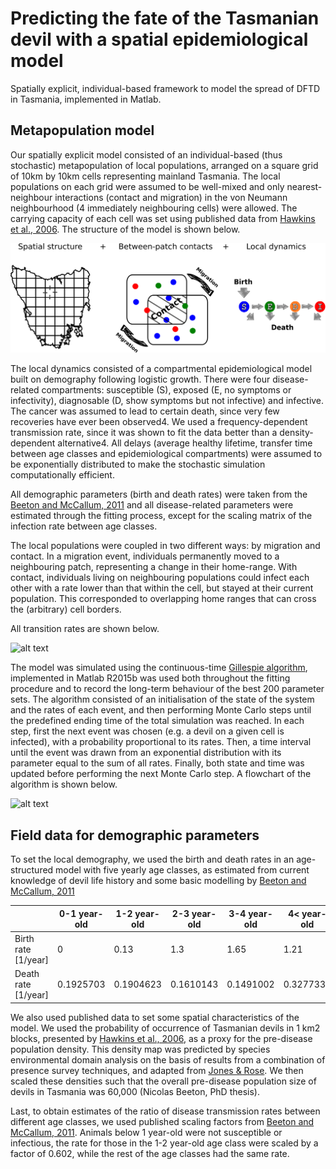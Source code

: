 # Predicting the fate of the Tasmanian devil with a spatial epidemiological model

Spatially explicit, individual-based framework to model the spread of DFTD in Tasmania, implemented in Matlab.

## Metapopulation model

Our spatially explicit model consisted of an individual-based (thus stochastic) metapopulation of local populations, arranged on a square grid of 10km by 10km cells representing mainland Tasmania. The local populations on each grid were assumed to be well-mixed and only nearest-neighbour interactions (contact and migration) in the von Neumann neighbourhood (4 immediately neighbouring cells) were allowed. The carrying capacity of each cell was set using published data from [Hawkins et al., 2006](https://doi.org/10.1016/j.biocon.2006.04.010). The structure of the model is shown below.

![alt text](images/model_structure.png "Model structure")

The local dynamics consisted of a compartmental epidemiological model built on demography following logistic growth. There were four disease-related compartments: susceptible (S), exposed (E, no symptoms or infectivity), diagnosable (D, show symptoms but not infective) and infective. The cancer was assumed to lead to certain death, since very few recoveries have ever been observed4. We used a frequency-dependent transmission rate, since it was shown to fit the data better than a density-dependent alternative4. All delays (average healthy lifetime, transfer time between age classes and epidemiological compartments) were assumed to be exponentially distributed to make the stochastic simulation computationally efficient.

All demographic parameters (birth and death rates) were taken from the [Beeton and McCallum, 2011](https://doi.org/10.1111/j.1365-2664.2011.02060.x) and all disease-related parameters were estimated through the fitting process, except for the scaling matrix of the infection rate between age classes.

The local populations were coupled in two different ways: by migration and contact. In a migration event, individuals permanently moved to a neighbouring patch, representing a change in their home-range. With contact, individuals living on neighbouring populations could infect each other with a rate lower than that within the cell, but stayed at their current population. This corresponded to overlapping home ranges that can cross the (arbitrary) cell borders.

All transition rates are shown below.

![alt text](https://github.com/siskavera/tasmanian-devil/tree/master/images/rates.png "Transition rates")

The model was simulated using the continuous-time [Gillespie algorithm](https://doi.org/10.1021/j100540a008), implemented in Matlab R2015b  was used both throughout the fitting procedure and to record the long-term behaviour of the best 200 parameter sets. The algorithm consisted of an initialisation of the state of the system and the rates of each event, and then performing Monte Carlo steps until the predefined ending time of the total simulation was reached. In each step, first the next event was chosen (e.g. a devil on a given cell is infected), with a probability proportional to its rates. Then, a time interval until the event was drawn from an exponential distribution with its parameter equal to the sum of all rates. Finally, both state and time was updated before performing the next Monte Carlo step. A flowchart of the algorithm is shown below.

![alt text](https://github.com/siskavera/tasmanian-devil/tree/master/images/gillespie.png "Gillespie algorithm")

## Field data for demographic parameters
To set the local demography, we used the birth and death rates in an age-structured model with five yearly age classes, as estimated from current knowledge of devil life history and some basic modelling by [Beeton and McCallum, 2011](https://doi.org/10.1111/j.1365-2664.2011.02060.x)

|                    |0-1 year-old   |	1-2 year-old	| 2-3 year-old | 3-4 year-old | 4< year-old |
|--------------------|---------------|---------------|---------------|--------------|-------------|
|Birth rate [1/year] |	0            |	0.13         |	1.3	         | 1.65	         | 1.21       |
|Death rate [1/year] | 0.1925703	   | 0.1904623     | 0.1610143     | 0.1491002	   | 0.3277331  |

We also used published data to set some spatial characteristics of the model. We used the probability of occurrence of Tasmanian devils in 1 km2 blocks, presented by [Hawkins et al., 2006](https://doi.org/10.1016/j.biocon.2006.04.010), as a proxy for the pre-disease population density. This density map was predicted by species environmental domain analysis on the basis of results from a combination of presence survey techniques, and adapted from [Jones & Rose](https://trove.nla.gov.au/work/22862526?selectedversion=NBD13173214). We then scaled these densities such that the overall pre-disease population size of devils in Tasmania was 60,000 (Nicolas Beeton, PhD thesis).

Last, to obtain estimates of the ratio of disease transmission rates between different age classes, we used published scaling factors from [Beeton and McCallum, 2011](https://doi.org/10.1111/j.1365-2664.2011.02060.x). Animals below 1 year-old were not susceptible or infectious, the rate for those in the 1-2 year-old age class were scaled by a factor of 0.602, while the rest of the age classes had the same rate.

